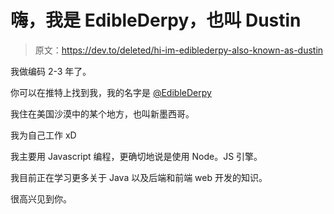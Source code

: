 # 嗨，我是 EdibleDerpy，也叫 Dustin

> 原文：<https://dev.to/deleted/hi-im-ediblederpy-also-known-as-dustin>

我做编码 2-3 年了。

你可以在推特上找到我，我的名字是 [@EdibleDerpy](https://twitter.com/EdibleDerpy)

我住在美国沙漠中的某个地方，也叫新墨西哥。

我为自己工作 xD

我主要用 Javascript 编程，更确切地说是使用 Node。JS 引擎。

我目前正在学习更多关于 Java 以及后端和前端 web 开发的知识。

很高兴见到你。